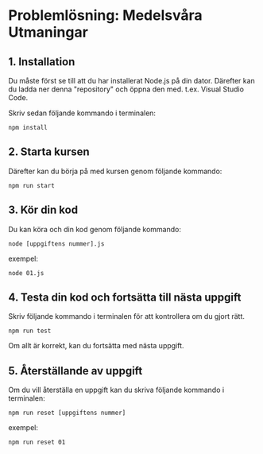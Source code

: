 # Problemlösning: Medelsvåra Utmaningar

## 1. Installation

Du måste först se till att du har installerat Node.js på din dator. Därefter kan du ladda ner denna "repository" och öppna den med. t.ex. Visual Studio Code.

Skriv sedan följande kommando i terminalen:

```
npm install
```

## 2. Starta kursen

Därefter kan du börja på med kursen genom följande kommando:

```
npm run start
```

## 3. Kör din kod

Du kan köra och din kod genom följande kommando:
```
node [uppgiftens nummer].js
```
exempel:
```
node 01.js
```

## 4. Testa din kod och fortsätta till nästa uppgift

Skriv följande kommando i terminalen för att kontrollera om du gjort rätt.

```
npm run test
```
Om allt är korrekt, kan du fortsätta med nästa uppgift.

## 5. Återställande av uppgift

Om du vill återställa en uppgift kan du skriva följande kommando i terminalen:
```
npm run reset [uppgiftens nummer]
```
exempel:
```
npm run reset 01
```